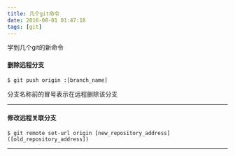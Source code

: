 ```yaml
---
title: 几个git命令
date: 2016-08-01 01:47:18
tags: [git]
---
```


学到几个git的新命令

#### 删除远程分支
    $ git push origin :[branch_name]
分支名称前的冒号表示在远程删除该分支
*****
#### 修改远程关联分支
    $ git remote set-url origin [new_repository_address] ([old_repository_address])
*****